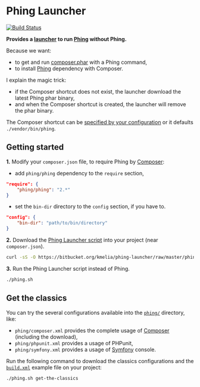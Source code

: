 Phing Launcher
==============
[![Build Status](https://travis-ci.org/kmelia/phing-launcher.svg)](https://travis-ci.org/kmelia/phing-launcher)

**Provides a [launcher][1] to run [Phing][2] without Phing.** 

Because we want:

- to get and run [composer.phar][3] with a Phing command,
- to install [Phing][2] dependency with Composer.

I explain the magic trick:

- if the Composer shortcut does not exist, the launcher download the latest Phing phar binary,
- and when the Composer shortcut is created, the launcher will remove the phar binary.

The Composer shortcut can be [specified by your configuration][8] or it defaults ``./vendor/bin/phing``. 

Getting started
---------------
**1.** Modify your ``composer.json`` file, to require Phing by [Composer][3]:

- add ``phing/phing`` dependency to the ``require`` section,
```json
"require": {
    "phing/phing": "2.*"
}
```
- set the ``bin-dir`` directory to the ``config`` section, if you have to.
```json
"config": {
    "bin-dir": "path/to/bin/directory"
}
```

**2.** Download the [Phing Launcher script][4] into your project (near ``composer.json``).
```bash
curl -sS -O https://bitbucket.org/kmelia/phing-launcher/raw/master/phing.sh
```

**3.** Run the Phing Launcher script instead of Phing.
```bash
./phing.sh
```

Get the classics
----------------

You can try the several configurations available into the [``phing/``][5] directory, like:

- ``phing/composer.xml`` provides the complete usage of [Composer][3] (including the download),
- ``phing/phpunit.xml`` provides a usage of PHPunit,
- ``phing/symfony.xml`` provides a usage of [Symfony][6] console.

Run the following command to download the classics configurations and the [``build.xml``][7] example file on your project:
```bash
./phing.sh get-the-classics
```

  [1]: https://bitbucket.org/kmelia/phing-launcher
  [2]: http://www.phing.info/
  [3]: https://getcomposer.org/
  [4]: https://bitbucket.org/kmelia/phing-launcher/raw/master/phing.sh
  [5]: https://bitbucket.org/kmelia/phing-launcher/raw/master/phing/
  [6]: https://bitbucket.org/kmelia/fresh-symfony
  [7]: https://bitbucket.org/kmelia/phing-launcher/src/master/build.xml
  [8]: https://getcomposer.org/doc/articles/vendor-binaries.md#can-vendor-binaries-be-installed-somewhere-other-than-vendor-bin-
